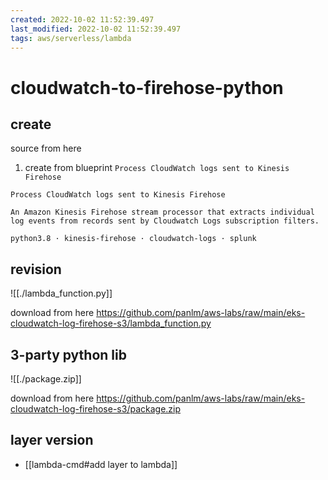 ```yaml
---
created: 2022-10-02 11:52:39.497
last_modified: 2022-10-02 11:52:39.497
tags: aws/serverless/lambda 
---
```

# cloudwatch-to-firehose-python

## create
source from here
1. create from blueprint `Process CloudWatch logs sent to Kinesis Firehose`
```
Process CloudWatch logs sent to Kinesis Firehose

An Amazon Kinesis Firehose stream processor that extracts individual log events from records sent by Cloudwatch Logs subscription filters.

python3.8 · kinesis-firehose · cloudwatch-logs · splunk
```


## revision

![[./lambda_function.py]]

download from here
https://github.com/panlm/aws-labs/raw/main/eks-cloudwatch-log-firehose-s3/lambda_function.py

## 3-party python lib
![[./package.zip]]

download from here
https://github.com/panlm/aws-labs/raw/main/eks-cloudwatch-log-firehose-s3/package.zip

## layer version
- [[lambda-cmd#add layer to lambda]]




